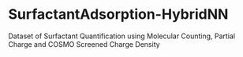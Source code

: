 # SurfactantAdsorption-HybridNN
Dataset of Surfactant Quantification using Molecular Counting, Partial Charge and COSMO Screened Charge Density 
